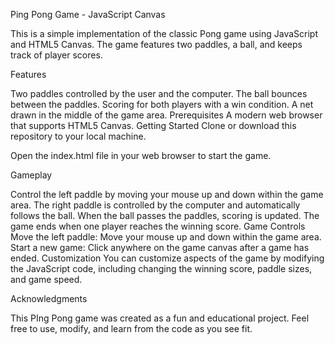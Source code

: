 Ping Pong Game - JavaScript Canvas

This is a simple implementation of the classic Pong game using JavaScript and HTML5 Canvas. The game features two paddles, a ball, and keeps track of player scores.


Features

Two paddles controlled by the user and the computer.
The ball bounces between the paddles.
Scoring for both players with a win condition.
A net drawn in the middle of the game area.
Prerequisites
A modern web browser that supports HTML5 Canvas.
Getting Started
Clone or download this repository to your local machine.

Open the index.html file in your web browser to start the game.

Gameplay

Control the left paddle by moving your mouse up and down within the game area.
The right paddle is controlled by the computer and automatically follows the ball.
When the ball passes the paddles, scoring is updated.
The game ends when one player reaches the winning score.
Game Controls
Move the left paddle: Move your mouse up and down within the game area.
Start a new game: Click anywhere on the game canvas after a game has ended.
Customization
You can customize aspects of the game by modifying the JavaScript code, including changing the winning score, paddle sizes, and game speed.

Acknowledgments

This PIng Pong game was created as a fun and educational project. Feel free to use, modify, and learn from the code as you see fit.






